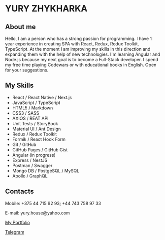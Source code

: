 # YURY ZHYKHARKA
## About me
Hello, I am a person who has a strong passion for programming. I have 1 year experience in creating SPA with React, Redux, Redux Toolkit, TypeScript.
At the moment I am improving my skills in this direction and expanding them with the help of new technologies.
I'm learning Angular and Node.js because my next goal is to become a Full-Stack developer.
I spend my free time playing Codewars or with educational books in English.
Open for your suggestions.
## My Skills
- React / React Native / Next.js
- JavaScript / TypeScript
- HTML5 / Markdown
- CSS3 / SASS
- AXIOS / REAT API
- Unit Tests / StoryBook
- Material UI / Ant Design
- Redux / Redux Toolkit
- Formik / React Hook Form
- Git / GitHub
- GitHub Pages / GitHub Gist
- Angular (in progress)
- Express / NestJS
- Postman / Swagger
- Mongo DB / PostgeSQL / MySQL
- Apollo / GraphQL
## Contacts
<p>Mobile: +375 44 715 92 93; +44 743 758 97 33</p>
<p>E-mail: yury.house@yahoo.com</p>
<p><a href="https://yuryhouse.github.io/yurasz-portfolio">My Portfolio</a></p>
<p><a href="https://t.me/YuryHouse">Telegram</a></p>
